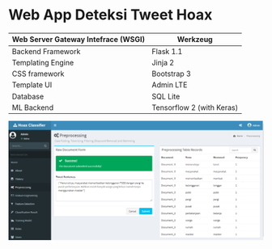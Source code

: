 # Web App Deteksi Tweet Hoax

| Web Server Gateway Intefrace (WSGI) | Werkzeug                  |
|-------------------------------------|---------------------------|
| Backend Framework                   | Flask 1.1                 |
| Templating Engine                   | Jinja 2                   |
| CSS framework                       | Bootstrap 3               |
| Template UI                         | Admin LTE                 |
| Database                            | SQL Lite                  |
| ML Backend                          | Tensorflow 2 (with Keras) |


![alt text](https://raw.githubusercontent.com/Muhammad-Yunus/Neural-Network/3e525b93483116e4518e322dde20bb8c4b2c4b84/3.%20Convolutional%20Neural%20Network/WebApp/Screenshot.PNG)
